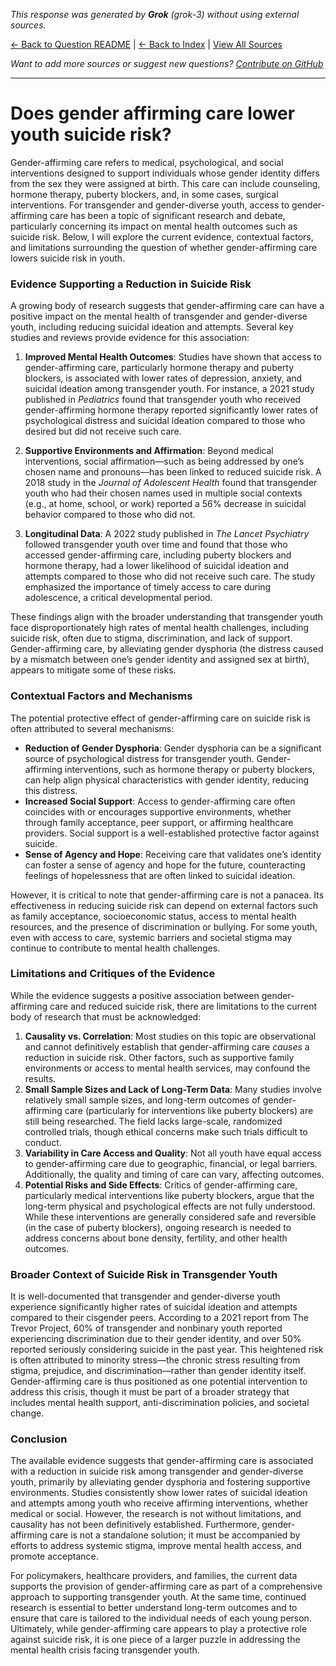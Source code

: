 <!-- 
Generated by: grok
Model: grok-3
Prompt type: default
Tools enabled: False
Generated at: 2025-06-28T01:14:07.278953
-->

*This response was generated by **Grok** (grok-3) without using external sources.*

[← Back to Question README](README.md) | [← Back to Index](../README.md) | [View All Sources](../allsources.md)

*Want to add more sources or suggest new questions? [Contribute on GitHub](https://github.com/justinwest/SuggestedSources)*

---

# Does gender affirming care lower youth suicide risk?

Gender-affirming care refers to medical, psychological, and social interventions designed to support individuals whose gender identity differs from the sex they were assigned at birth. This care can include counseling, hormone therapy, puberty blockers, and, in some cases, surgical interventions. For transgender and gender-diverse youth, access to gender-affirming care has been a topic of significant research and debate, particularly concerning its impact on mental health outcomes such as suicide risk. Below, I will explore the current evidence, contextual factors, and limitations surrounding the question of whether gender-affirming care lowers suicide risk in youth.

### Evidence Supporting a Reduction in Suicide Risk
A growing body of research suggests that gender-affirming care can have a positive impact on the mental health of transgender and gender-diverse youth, including reducing suicidal ideation and attempts. Several key studies and reviews provide evidence for this association:

1. **Improved Mental Health Outcomes**: Studies have shown that access to gender-affirming care, particularly hormone therapy and puberty blockers, is associated with lower rates of depression, anxiety, and suicidal ideation among transgender youth. For instance, a 2021 study published in *Pediatrics* found that transgender youth who received gender-affirming hormone therapy reported significantly lower rates of psychological distress and suicidal ideation compared to those who desired but did not receive such care.

2. **Supportive Environments and Affirmation**: Beyond medical interventions, social affirmation—such as being addressed by one’s chosen name and pronouns—has been linked to reduced suicide risk. A 2018 study in the *Journal of Adolescent Health* found that transgender youth who had their chosen names used in multiple social contexts (e.g., at home, school, or work) reported a 56% decrease in suicidal behavior compared to those who did not.

3. **Longitudinal Data**: A 2022 study published in *The Lancet Psychiatry* followed transgender youth over time and found that those who accessed gender-affirming care, including puberty blockers and hormone therapy, had a lower likelihood of suicidal ideation and attempts compared to those who did not receive such care. The study emphasized the importance of timely access to care during adolescence, a critical developmental period.

These findings align with the broader understanding that transgender youth face disproportionately high rates of mental health challenges, including suicide risk, often due to stigma, discrimination, and lack of support. Gender-affirming care, by alleviating gender dysphoria (the distress caused by a mismatch between one’s gender identity and assigned sex at birth), appears to mitigate some of these risks.

### Contextual Factors and Mechanisms
The potential protective effect of gender-affirming care on suicide risk is often attributed to several mechanisms:

- **Reduction of Gender Dysphoria**: Gender dysphoria can be a significant source of psychological distress for transgender youth. Gender-affirming interventions, such as hormone therapy or puberty blockers, can help align physical characteristics with gender identity, reducing this distress.
- **Increased Social Support**: Access to gender-affirming care often coincides with or encourages supportive environments, whether through family acceptance, peer support, or affirming healthcare providers. Social support is a well-established protective factor against suicide.
- **Sense of Agency and Hope**: Receiving care that validates one’s identity can foster a sense of agency and hope for the future, counteracting feelings of hopelessness that are often linked to suicidal ideation.

However, it is critical to note that gender-affirming care is not a panacea. Its effectiveness in reducing suicide risk can depend on external factors such as family acceptance, socioeconomic status, access to mental health resources, and the presence of discrimination or bullying. For some youth, even with access to care, systemic barriers and societal stigma may continue to contribute to mental health challenges.

### Limitations and Critiques of the Evidence
While the evidence suggests a positive association between gender-affirming care and reduced suicide risk, there are limitations to the current body of research that must be acknowledged:

1. **Causality vs. Correlation**: Most studies on this topic are observational and cannot definitively establish that gender-affirming care *causes* a reduction in suicide risk. Other factors, such as supportive family environments or access to mental health services, may confound the results.
2. **Small Sample Sizes and Lack of Long-Term Data**: Many studies involve relatively small sample sizes, and long-term outcomes of gender-affirming care (particularly for interventions like puberty blockers) are still being researched. The field lacks large-scale, randomized controlled trials, though ethical concerns make such trials difficult to conduct.
3. **Variability in Care Access and Quality**: Not all youth have equal access to gender-affirming care due to geographic, financial, or legal barriers. Additionally, the quality and timing of care can vary, affecting outcomes.
4. **Potential Risks and Side Effects**: Critics of gender-affirming care, particularly medical interventions like puberty blockers, argue that the long-term physical and psychological effects are not fully understood. While these interventions are generally considered safe and reversible (in the case of puberty blockers), ongoing research is needed to address concerns about bone density, fertility, and other health outcomes.

### Broader Context of Suicide Risk in Transgender Youth
It is well-documented that transgender and gender-diverse youth experience significantly higher rates of suicidal ideation and attempts compared to their cisgender peers. According to a 2021 report from The Trevor Project, 60% of transgender and nonbinary youth reported experiencing discrimination due to their gender identity, and over 50% reported seriously considering suicide in the past year. This heightened risk is often attributed to minority stress—the chronic stress resulting from stigma, prejudice, and discrimination—rather than gender identity itself. Gender-affirming care is thus positioned as one potential intervention to address this crisis, though it must be part of a broader strategy that includes mental health support, anti-discrimination policies, and societal change.

### Conclusion
The available evidence suggests that gender-affirming care is associated with a reduction in suicide risk among transgender and gender-diverse youth, primarily by alleviating gender dysphoria and fostering supportive environments. Studies consistently show lower rates of suicidal ideation and attempts among youth who receive affirming interventions, whether medical or social. However, the research is not without limitations, and causality has not been definitively established. Furthermore, gender-affirming care is not a standalone solution; it must be accompanied by efforts to address systemic stigma, improve mental health access, and promote acceptance.

For policymakers, healthcare providers, and families, the current data supports the provision of gender-affirming care as part of a comprehensive approach to supporting transgender youth. At the same time, continued research is essential to better understand long-term outcomes and to ensure that care is tailored to the individual needs of each young person. Ultimately, while gender-affirming care appears to play a protective role against suicide risk, it is one piece of a larger puzzle in addressing the mental health crisis facing transgender youth.